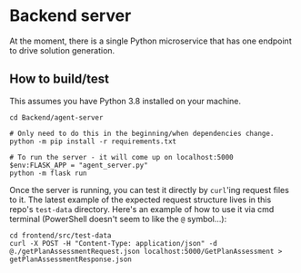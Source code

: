 # Backend server

At the moment, there is a single Python microservice that has one endpoint to drive solution generation.

## How to build/test

This assumes you have Python 3.8 installed on your machine.

```
cd Backend/agent-server

# Only need to do this in the beginning/when dependencies change.
python -m pip install -r requirements.txt

# To run the server - it will come up on localhost:5000
$env:FLASK_APP = "agent_server.py"
python -m flask run
```

Once the server is running, you can test it directly by `curl`'ing request files to it. The latest example of the expected request structure lives in this repo's `test-data` directory. Here's an example of how to use it via cmd terminal (PowerShell doesn't seem to like the `@` symbol...):

```
cd frontend/src/test-data
curl -X POST -H "Content-Type: application/json" -d @./getPlanAssessmentRequest.json localhost:5000/GetPlanAssessment > getPlanAssessmentResponse.json
```
